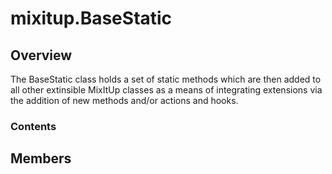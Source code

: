 # mixitup.BaseStatic

## Overview

The BaseStatic class holds a set of static methods which are then added to all other
extinsible MixItUp classes as a means of integrating extensions via the addition of new
methods and/or actions and hooks.

### Contents



## Members


